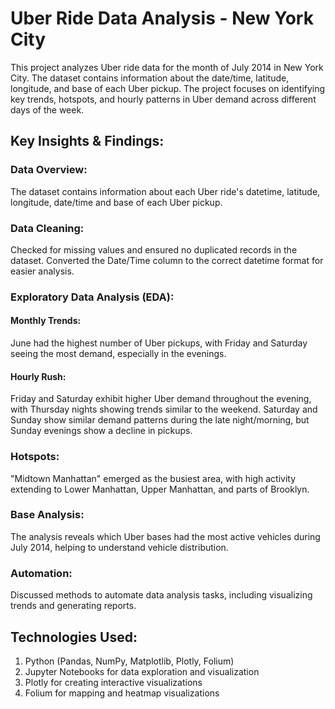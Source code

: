 # Uber Ride Data Analysis - New York City 
This project analyzes Uber ride data for the month of July 2014 in New York City. The dataset contains information about the date/time, latitude, longitude, and base of each Uber pickup. The project focuses on identifying key trends, hotspots, and hourly patterns in Uber demand across different days of the week.

## Key Insights & Findings:
### Data Overview:
The dataset contains information about each Uber ride's datetime, latitude, longitude, date/time and base of each Uber pickup.

### Data Cleaning:
Checked for missing values and ensured no duplicated records in the dataset.
Converted the Date/Time column to the correct datetime format for easier analysis.

### Exploratory Data Analysis (EDA):

#### Monthly Trends: 
June had the highest number of Uber pickups, with Friday and Saturday seeing the most demand, especially in the evenings.
#### Hourly Rush:
Friday and Saturday exhibit higher Uber demand throughout the evening, with Thursday nights showing trends similar to the weekend. 
Saturday and Sunday show similar demand patterns during the late night/morning, but Sunday evenings show a decline in pickups.

### Hotspots:
"Midtown Manhattan" emerged as the busiest area, with high activity extending to Lower Manhattan, Upper Manhattan, and parts of Brooklyn.

### Base Analysis: 
The analysis reveals which Uber bases had the most active vehicles during July 2014, helping to understand vehicle distribution.

### Automation: 
Discussed methods to automate data analysis tasks, including visualizing trends and generating reports.

## Technologies Used:
1. Python (Pandas, NumPy, Matplotlib, Plotly, Folium)
2. Jupyter Notebooks for data exploration and visualization
3. Plotly for creating interactive visualizations
4. Folium for mapping and heatmap visualizations
